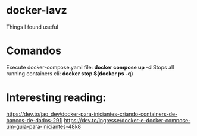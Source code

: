 # docker-lavz
Things I found useful

# Comandos
Execute docker-compose.yaml file: **docker compose up -d**
Stops all running containers cli: **docker stop $(docker ps -q)**

# Interesting reading:
https://dev.to/jao_dev/docker-para-iniciantes-criando-containers-de-bancos-de-dados-291i
https://dev.to/ingresse/docker-e-docker-compose-um-guia-para-iniciantes-48k8